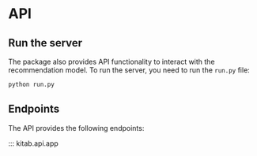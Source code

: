 # API

## Run the server

The package also provides API functionality to interact with the recommendation model. To run the server, you need to run the `run.py` file:

```bash
python run.py
```

## Endpoints

The API provides the following endpoints:

::: kitab.api.app